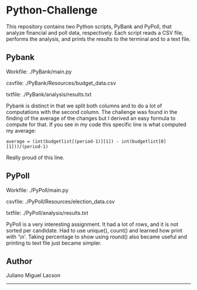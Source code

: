# Python-Challenge

This repository contains two Python scripts, PyBank and PyPoll, that analyze financial and poll data, respectively. Each script reads a CSV file, performs the analysis, and prints the results to the terminal and to a text file.

## Pybank

Workfile: ./PyBank/main.py

csvfile: ./PyBank/Resources/budget_data.csv

txtfile: ./PyBank/analysis/results.txt

Pybank is distinct in that we split both columns and to do a lot of computations with the second column. The challenge was found in the finding of the average of the changes but I derived an easy formula to compute for that. If you see in my code this specific line is what computed my average:

```{python}
average = (int(budgetlist[(period-1)][1]) - int(budgetlist[0][1]))/(period-1)
```

Really proud of this line.


## PyPoll

Workfile: ./PyPoll/main.py

csvfile: ./PyPoll/Resources/election_data.csv

txtfile: ./PyPoll/analysis/results.txt

PyPoll is a very interesting assignment. It had a lot of rows, and it is not sorted per candidate. Had to use unique(), count() and learned how print with '\n'. Taking percentage to show using round() also became useful and printing to text file just became simpler. 


## Author
Juliano Miguel Lacson

---
